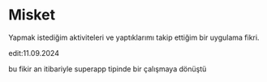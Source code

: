 # Misket
Yapmak istediğim aktiviteleri ve yaptıklarımı takip ettiğim bir uygulama fikri.

edit:11.09.2024

bu fikir an itibariyle superapp tipinde bir çalışmaya dönüştü
